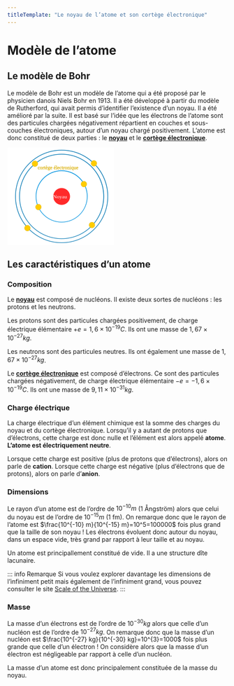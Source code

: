 ```yaml
---
titleTemplate: "Le noyau de l’atome et son cortège électronique"
---
```


# Modèle de l’atome

## Le modèle de Bohr

Le modèle de Bohr est un modèle de l’atome qui a été proposé par le physicien danois Niels Bohr en 1913. Il a été développé à partir du modèle de Rutherford, qui avait permis d’identifier l’existence d’un noyau. Il a été amélioré par la suite. Il est basé sur l’idée que les électrons de l’atome sont des particules chargées négativement répartient en couches et sous-couches électroniques, autour d’un noyau chargé positivement. L’atome est donc constitué de deux parties : le [**noyau**](noyau.md) et le [**cortège électronique**](cortege.md).

![Modèle de Bohr](/images/cours/modele-bohr.svg "Représentation d’après la perception populaire du modèle de Bohr, montrant des électrons orbitant autour d’un noyau")

## Les caractéristiques d’un atome

### Composition

Le [**noyau**](noyau.md) est composé de nucléons. Il existe deux sortes de nucléons : les protons et les neutrons.

Les protons sont des particules chargées positivement, de charge électrique élémentaire $+e=1,6 \times 10^{-19} C$. Ils ont une masse de $1,67 \times 10^{-27} kg$.

Les neutrons sont des particules neutres. Ils ont également une masse de $1,67 \times 10^{-27} kg$.

Le [**cortège électronique**](cortege.md) est composé d’électrons. Ce sont des particules chargées négativement, de charge électrique élémentaire $-e=-1,6 \times 10^{-19} C$. Ils ont une masse de $9,11 \times 10^{-31} kg$.

### Charge électrique

La charge électrique d’un élément chimique est la somme des charges du noyau et du cortège électronique. Lorsqu’il y a autant de protons que d’électrons, cette charge est donc nulle et l’élément est alors appelé **atome**. **L’atome est électriquement neutre**.

Lorsque cette charge est positive (plus de protons que d’électrons), alors on parle de **cation**. Lorsque cette charge est négative (plus d’électrons que de protons), alors on parle d’**anion**.

### Dimensions

Le rayon d’un atome est de l’ordre de $10^{-10} m$ (1 Ångström) alors que celui du noyau est de l’ordre de $10^{-15} m$ (1 fm). On remarque donc que le rayon de l’atome est $\frac{10^{-10} m}{10^{-15} m}=10^5=100000$ fois plus grand que la taille de son noyau ! Les électrons évoluent donc autour du noyau, dans un espace vide, très grand par rapport à leur taille et au noyau.

Un atome est principallement constitué de vide. Il a une structure dîte lacunaire.

::: info Remarque
Si vous voulez explorer davantage les dimensions de l’infiniment petit mais également de l’infiniment grand, vous pouvez consulter le site [Scale of the Universe](https://htwins.net/scale2/).
:::

### Masse

La masse d’un électrons est de l’ordre de $10^{-30} kg$ alors que celle d’un nucléon est de l’ordre de $10^{-27} kg$. On remarque donc que la masse d’un nucléon est $\frac{10^{-27} kg}{10^{-30} kg}=10^{3}=1000$ fois plus grande que celle d’un électron ! On considère alors que la masse d’un électron est négligeable par rapport à celle d’un nucléon.

La masse d’un atome est donc principalement constituée de la masse du noyau.
